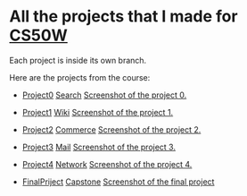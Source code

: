 # All the projects that I made for [CS50W](https://pll.harvard.edu/course/cs50s-web-programming-python-and-javascript)

Each project is inside its own branch.

Here are the projects from the course:
- [Project0](https://cs50.harvard.edu/web/2020/projects/0/)
  [Search](https://github.com/mizuk1/CS50W/tree/search)
  [Screenshot of the project 0.](https://imgur.com/La4kYFs)

- [Project1](https://cs50.harvard.edu/web/2020/projects/1/)
  [Wiki](https://github.com/mizuk1/CS50W/tree/wiki)
  [Screenshot of the project 1.](https://imgur.com/hHmovmg)

- [Project2](https://cs50.harvard.edu/web/2020/projects/2/)
  [Commerce](https://github.com/mizuk1/CS50W/tree/commerce)
  [Screenshot of the project 2.](https://imgur.com/xGgi6FR)

- [Project3](https://cs50.harvard.edu/web/2020/projects/3/)
  [Mail](https://github.com/mizuk1/CS50W/tree/mail)
  [Screenshot of the project 3.](https://imgur.com/1bwQLDb)

- [Project4](https://cs50.harvard.edu/web/2020/projects/4/)
  [Network](https://github.com/mizuk1/CS50W/tree/network)
  [Screenshot of the project 4.](https://imgur.com/bOLTLnn)

- [FinalPriject](https://cs50.harvard.edu/web/2020/projects/final/capstone/)
  [Capstone](https://github.com/mizuk1/CS50W/tree/capstone)
  [Screenshot of the final project](https://imgur.com/kEjCF7T)

